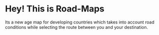 # Hey! This is Road-Maps
Its a new age map for developing countries which takes into account road conditions while selecting the route between you and your destination.

